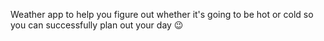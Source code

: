 Weather app to help you figure out whether it's going to be hot or cold so you can successfully plan out your day 😉